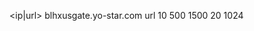 <host> <ip|url> <start port> <count> <timeout> <threads count> <buff size in bytes>
blhxusgate.yo-star.com  url 10 500 1500 20 1024
